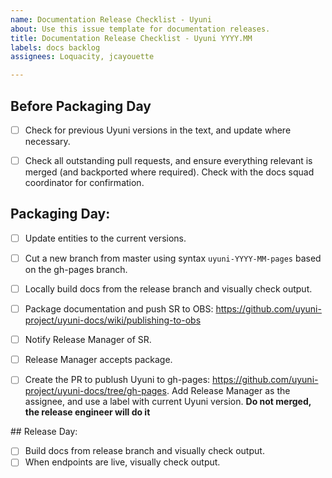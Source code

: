 ```yaml
---
name: Documentation Release Checklist - Uyuni
about: Use this issue template for documentation releases.
title: Documentation Release Checklist - Uyuni YYYY.MM
labels: docs backlog
assignees: Loquacity, jcayouette

---
```


## Before Packaging Day

- [ ] Check for previous Uyuni versions in the text, and update where necessary.
- [ ] Check all outstanding pull requests, and ensure everything relevant is merged (and backported where required).
Check with the docs squad coordinator for confirmation.


## Packaging Day:

- [ ] Update entities to the current versions.
- [ ] Cut a new branch from master using syntax `uyuni-YYYY-MM-pages` based on the gh-pages branch.
- [ ] Locally build docs from the release branch and visually check output.
- [ ] Package documentation and push SR to OBS: https://github.com/uyuni-project/uyuni-docs/wiki/publishing-to-obs
- [ ] Notify Release Manager of SR.
- [ ] Release Manager accepts package.
- [ ] Create the PR to publush Uyuni to gh-pages: https://github.com/uyuni-project/uyuni-docs/tree/gh-pages. Add Release Manager as the assignee, and use a label with current Uyuni version. **Do not merged, the release engineer will do it**


## Release Day:

- [ ] Build docs from release branch and visually check output.
- [ ] When endpoints are live, visually check output.
